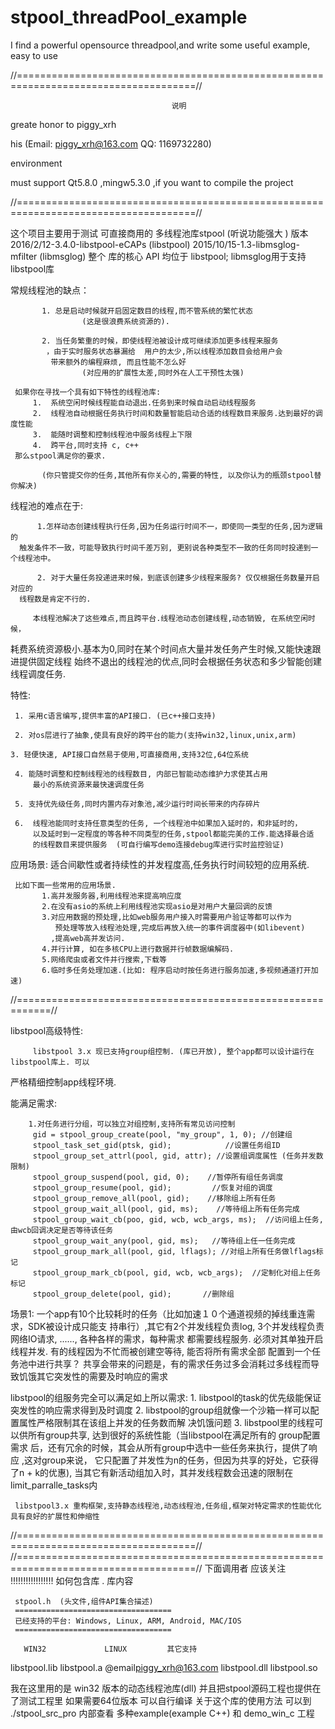 # stpool_threadPool_example
I find a powerful opensource threadpool,and write some useful example, easy to use 


//=====================================================================================//

                                        说明
 greate honor to piggy_xrh 
 
 his  (Email: piggy_xrh@163.com  QQ: 1169732280)
 
 environment
 
 must support Qt5.8.0 ,mingw5.3.0 ,if you want to compile the project
 
 //=====================================================================================//
 
 这个项目主要用于测试 可直接商用的 多线程池库stpool (听说功能强大 )
 版本
 2016/2/12-3.4.0-libstpool-eCAPs  (libstpool)
 2015/10/15-1.3-libmsglog-mfilter  (libmsglog)
 整个 库的核心 API 均位于 libstpool;  libmsglog用于支持 libstpool库

 常规线程池的缺点：
           
           1. 总是启动时候就开启固定数目的线程,而不管系统的繁忙状态
                    (这是很浪费系统资源的).

           2. 当任务繁重的时候，即使线程池被设计成可继续添加更多线程来服务
            ，由于实时服务状态暴漏给  用户的太少,所以线程添加数目会给用户会
             带来额外的编程麻烦, 而且性能不怎么好
                    (对应用的扩展性太差,同时外在人工干预性太强)

     如果你在寻找一个具有如下特性的线程池库:
         1.  系统空闲时候线程能自动退出.任务到来时候自动启动线程服务
         2.  线程池自动根据任务执行时间和数量智能启动合适的线程数目来服务.达到最好的调度性能
         3.  能随时调整和控制线程池中服务线程上下限
         4.  跨平台,同时支持 c, c++
     那么stpool满足你的要求.

           (你只管提交你的任务,其他所有你关心的,需要的特性, 以及你认为的瓶颈stpool替你解决)


   线程池的难点在于:
         
          1.怎样动态创建线程执行任务,因为任务运行时间不一，即使同一类型的任务,因为逻辑的
      触发条件不一致，可能导致执行时间千差万别, 更别说各种类型不一致的任务同时投递到一个线程池中。

          2. 对于大量任务投递进来时候，到底该创建多少线程来服务? 仅仅根据任务数量开启对应的
      线程数是肯定不行的.

         本线程池解决了这些难点,而且跨平台.线程池动态创建线程,动态销毁, 在系统空闲时候，
   耗费系统资源极小.基本为0,同时在某个时间点大量并发任务产生时候,又能快速跟进提供固定线程
   始终不退出的线程池的优点,同时会根据任务状态和多少智能创建线程调度任务.

 特性:
     
     1. 采用c语言编写,提供丰富的API接口. (已c++接口支持)

     2. 对os层进行了抽象,使具有良好的跨平台的能力(支持win32,linux,unix,arm)

    3. 轻便快速, API接口自然易于使用,可直接商用,支持32位,64位系统

     4. 能随时调整和控制线程池的线程数目, 内部已智能动态维护力求使其占用
         最小的系统资源来最快速调度任务
         
     5. 支持优先级任务,同时内置内存对象池,减少运行时间长带来的内存碎片

     6.  线程池能同时支持任意类型的任务, 一个线程池中如果加入延时的，和非延时的，
         以及延时到一定程度的等各种不同类型的任务,stpool都能完美的工作.能选择最合适
         的线程数目来提供服务  (可自行编写demo连接debug库进行实时监控验证)
 
 应用场景:
        适合间歇性或者持续性的并发程度高,任务执行时间较短的应用系统.

     比如下面一些常用的应用场景.
           1.高并发服务器,利用线程池来提高响应度
           2.在没有asio的系统上利用线程池实现asio是对用户大量回调的反馈
           3.对应用数据的预处理,比如web服务用户接入时需要用户验证等都可以作为
              预处理等放入线程池处理,完成后再放入统一的事件调度器中(如libevent)
             ,提高web高并发访问.
           4.并行计算, 如在多核CPU上进行数据并行帧数据编解码.
           5.网络爬虫或者文件并行搜索,下载等
           6.临时多任务处理加速.(比如: 程序启动时按任务进行服务加速,多视频通道打开加速)

//============================================================//

libstpool高级特性:

         libstpool 3.x 现已支持group组控制. (库已开放), 整个app都可以设计运行在libstpool库上. 可以

严格精细控制app线程环境.

能满足需求:

        1.对任务进行分组，可以独立对组控制,支持所有常见访问控制
         gid = stpool_group_create(pool, "my_group", 1, 0); //创建组
         stpool_task_set_gid(ptsk, gid);            //设置任务组ID
         stpool_group_set_attrl(pool, gid, attr); //设置组调度属性 (任务并发数限制)
         stpool_group_suspend(pool, gid, 0);    //暂停所有组任务调度
         stpool_group_resume(pool, gid);         //恢复对组的调度
         stpool_group_remove_all(pool, gid);    //移除组上所有任务
         stpool_group_wait_all(pool, gid, ms);    //等待组上所有任务完成
         stpool_group_wait_cb(poo, gid, wcb, wcb_args, ms);  //访问组上任务,由wcb回调决定是否等待该任务
         stpool_group_wait_any(pool, gid, ms);   //等待组上任一任务完成
         stpool_group_mark_all(pool, gid, lflags); //对组上所有任务做lflags标记
         stpool_group_mark_cb(pool, gid, wcb, wcb_args);  //定制化对组上任务标记
         stpool_group_delete(pool, gid);       //删除组
 场景1:
        一个app有10个比较耗时的任务（比如加速１０个通道视频的掉线重连需求，SDK被设计成只能支
持串行）,其它有2个并发线程负责log,   3个并发线程负责网络IO请求, ......, 各种各样的需求，每种需求
都需要线程服务. 必须对其单独开启线程并发.  有的线程因为不忙而被创建空等待, 能否将所有需求全部
配置到一个任务池中进行共享？
   共享会带来的问题是，有的需求任务过多会消耗过多线程而导致饥饿其它突发性的需要及时响应的需求

  libstpool的组服务完全可以满足如上所以需求:
       1. libstpool的task的优先级能保证突发性的响应需求得到及时调度
       2. libstpool的group组就像一个沙箱一样可以配置属性严格限制其在该组上并发的任务数而解
          决饥饿问题
       3. libstpool里的线程可以供所有group共享, 达到很好的系统性能（当libstpool在满足所有的
          group配置需求 后，还有冗余的时候，其会从所有group中选中一些任务来执行，提供了响应
         ,这对group来说， 它只配置了并发性为n的任务，但因为共享的好处，它获得了n + k的优惠),
         当其它有新活动组加入时，其并发线程数会迅速的限制在limit_parralle_tasks内

     libstpool3.x 重构框架,支持静态线程池,动态线程池,任务组,框架对特定需求的性能优化具有良好的扩展性和伸缩性

 //=====================================================================================//
 //=====================================================================================//
 下面调用者 应该关注 !!!!!!!!!!!!!!!!! 如何包含库
 . 库内容
      
     stpool.h  (头文件,组件API集合描述)
     ===================================
     已经支持的平台: Windows, Linux, ARM, Android, MAC/IOS
     ===================================

       WIN32             LINUX         其它支持
   libstpool.lib      libstpool.a       @email<piggy_xrh@163.com>
   libstpool.dll      libstpool.so

 我在这里用的是 win32 版本的动态线程池库(dll) 并且把stpool源码工程也提供在了测试工程里 如果需要64位版本 可以自行编译
 关于这个库的使用方法 可以到  ./stpool_src_pro 内部查看 多种example(example C++) 和 demo_win_c 工程
